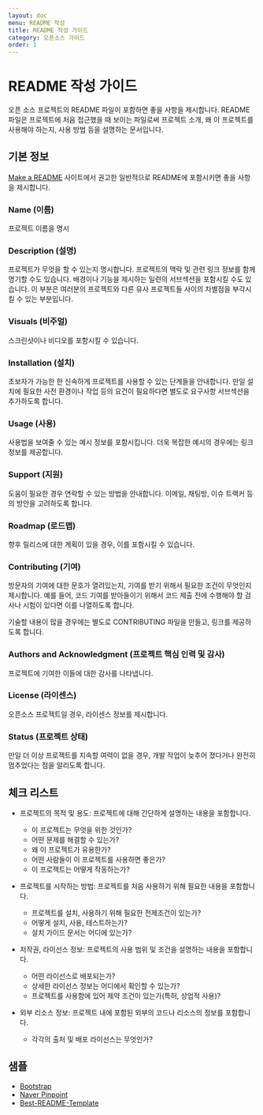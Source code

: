 ```yaml
---
layout: doc
menu: README 작성
title: README 작성 가이드
category: 오픈소스 가이드
order: 1
---
```


# README 작성 가이드

오픈 소스 프로젝트의 README 파일이 포함하면 좋을 사항을 제시합니다. README 파일은 프로젝트에 처음 접근했을 때 보이는 파일로써 프로젝트 소개, 왜 이 프로젝트를 사용해야 하는지, 사용 방법 등을 설명하는 문서입니다.

## 기본 정보

[Make a README](https://www.makeareadme.com/) 사이트에서 권고한 일반적으로 README에 포함시키면 좋을 사항을 제시합니다.

### Name (이름)

프로젝트 이름을 명시

### Description (설명)

프로젝트가 무엇을 할 수 있는지 명시합니다. 프로젝트의 맥락 및 관련 링크 정보를 함께 명기할 수도 있습니다. 배경이나 기능을 제시하는 일련의 서브섹션을 포함시킬 수도 있습니다. 이 부분은 여러분의 프로젝트와 다른 유사 프로젝트들 사이의 차별점을 부각시킬 수 있는 부분입니다.

### Visuals (비주얼)

스크린샷이나 비디오를 포함시킬 수 있습니다.

### Installation (설치)

초보자가 가능한 한 신속하게 프로젝트를 사용할 수 있는 단계들을 안내합니다. 만일 설치에 필요한 사전 환경이나 작업 등의 요건이 필요하다면 별도로 요구사항 서브섹션을 추가하도록 합니다.

### Usage (사용)

사용법을 보여줄 수 있는 예시 정보를 포함시킵니다. 더욱 복잡한 예시의 경우에는 링크 정보를 제공합니다.

### Support (지원)

도움이 필요한 경우 연락할 수 있는 방법을 안내합니다. 이메일, 채팅방, 이슈 트랙커 등의 방안을 고려하도록 합니다.

### Roadmap (로드맵)

향후 릴리스에 대한 계획이 있을 경우, 이를 포함시킬 수 있습니다.

### Contributing (기여)

방문자의 기여에 대한 문호가 열려있는지, 기여를 받기 위해서 필요한 조건이 무엇인지 제시합니다. 예를 들어, 코드 기여를 받아들이기 위해서 코드 제출 전에 수행해야 할 검사나 시험이 있다면 이를 나열하도록 합니다.

기술할 내용이 많을 경우에는 별도로 CONTRIBUTING 파일을 만들고, 링크를 제공하도록 합니다.

### Authors and Acknowledgment (프로젝트 핵심 인력 및 감사)

프로젝트에 기여한 이들에 대한 감사를 나타냅니다.

### License (라이센스)

오픈소스 프로젝트일 경우, 라이센스 정보를 제시합니다.

### Status (프로젝트 상태)

만일 더 이상 프로젝트를 지속할 여력이 없을 경우, 개발 작업이 늦추어 졌다거나 완전히 멈추었다는 점을 알리도록 합니다.

## 체크 리스트

- 프로젝트의 목적 및 용도: 프로젝트에 대해 간단하게 설명하는 내용을 포함합니다.

  - 이 프로젝트는 무엇을 위한 것인가?
  - 어떤 문제를 해결할 수 있는가?
  - 왜 이 프로젝트가 유용한가?
  - 어떤 사람들이 이 프로젝트를 사용하면 좋은가?
  - 이 프로젝트는 어떻게 작동하는가?

- 프로젝트를 시작하는 방법: 프로젝트를 처음 사용하기 위해 필요한 내용을 포함합니다.
  - 프로젝트를 설치, 사용하기 위해 필요한 전제조건이 있는가?
  - 어떻게 설치, 사용, 테스트하는가?
  - 설치 가이드 문서는 어디에 있는가?
- 저작권, 라이선스 정보: 프로젝트의 사용 범위 및 조건을 설명하는 내용을 포함합니다.
  - 어떤 라이선스로 배포되는가?
  - 상세한 라이선스 정보는 어디에서 확인할 수 있는가?
  - 프로젝트를 사용함에 있어 제약 조건이 있는가(특허, 상업적 사용)?
- 외부 리소스 정보: 프로젝트 내에 포함된 외부의 코드나 리소스의 정보를 포함합니다.
  - 각각의 출처 및 배포 라이선스는 무엇인가?

## 샘플

- [Bootstrap](https://github.com/twbs/bootstrap#readme)
- [Naver Pinpoint](https://github.com/pinpoint-apm/pinpoint/blob/master/README.md)
- [Best-README-Template](https://github.com/othneildrew/Best-README-Template/blob/master/README.md)
